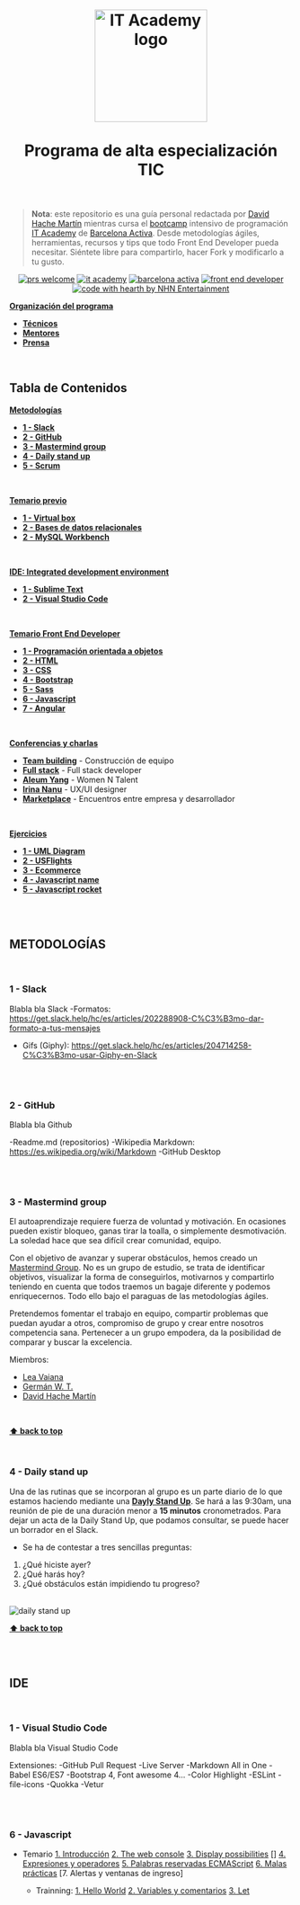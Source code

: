 <h1 align="center">
  <img src="https://github.com/hachemartin/it-academy-hachemartin/blob/master/img/itacademylogo.png" alt="IT Academy logo" width=200">
  <br>
    <br> Programa de alta especialización TIC
  <br>
    <br>
</h1>

> **Nota**: este repositorio es una guía personal redactada por [David Hache Martín](http://www.hachemartin.com) mientras cursa el [bootcamp](https://en.wikipedia.org/wiki/Coding_bootcamp) intensivo de programación [IT Academy](https://cibernarium.barcelonactiva.cat/it-academy) de [Barcelona Activa](http://www.barcelonactiva.cat). Desde metodologías ágiles, herramientas, recursos y tips que todo Front End Developer pueda necesitar. Siéntete libre para compartirlo, hacer Fork y modificarlo a tu gusto.

<div align="center"> 
  
 [![prs welcome](https://img.shields.io/badge/PRs-welcome-brightgreen.svg?style=flat-square)](http://makeapullrequest.com)
 [![it academy](https://img.shields.io/badge/IT%20Academy-2018--2019-d50283.svg)](https://cibernarium.barcelonactiva.cat/it-academy)
 [![barcelona activa](https://img.shields.io/badge/Barcelona-Activa-0084B4.svg)](http://www.barcelonactiva.cat)
 [![front end developer](https://img.shields.io/badge/developer-front--end-blue.svg)](https://en.wikipedia.org/wiki/Front-end_web_development)
 [![code with hearth by NHN Entertainment](https://img.shields.io/badge/%3C%2F%3E%20with%20%E2%99%A5%20by-Hache%20Martin-ff1414.svg)](https://github.com/hachemartin)
 
 
</div>

[**Organización del programa**](#organization)
   * [**Técnicos**](#organization--technicians)
   * [**Mentores**](#organization-mentors)
   * [**Prensa**](#organization-press)
<br>

## Tabla de Contenidos

[**Metodologías**](#metodologías)
   * [**1 - Slack**](#methodologies--slack)
   * [**2 - GitHub**](#methodologies--github)
   * [**3 - Mastermind group**](#3---mastermind-group)
   * [**4 - Daily stand up**](#4---daily-stand-up)
   * [**5 - Scrum**](#methodologies--scrum)
<br> 
    
[**Temario previo**](#preview)
  * [**1 - Virtual box**](#preview--virtualbox)
  * [**2 - Bases de datos relacionales**](#preview--mysql)
  * [**2 - MySQL Workbench**](#preview--mysqlworkbench)
<br>
 
 [**IDE: Integrated development environment**](#ide)
  * [**1 - Sublime Text**](#ide--sublimetext)
  * [**2 - Visual Studio Code**](#ide--visualstudiocode)
<br>
 
[**Temario Front End Developer**](#frontend)
  * [**1 - Programación orientada a objetos**](#frontend--poo)
  * [**2 - HTML**](#frontend--html)
  * [**3 - CSS**](#frontend--css)
  * [**4 - Bootstrap**](#frontend--bootstrap)
  * [**5 - Sass**](#frontend--sass)
  * [**6 - Javascript**](#frontend--javascript)
  * [**7 - Angular**](#frontend--angular)
<br>

[**Conferencias y charlas**](#confe0)
  * [**Team building**](#confe1) - Construcción de equipo
  * [**Full stack**](#confe2) - Full stack developer
  * [**Aleum Yang**](#confe3) - Women N Talent
  * [**Irina Nanu**](#confe4) - UX/UI designer
  * [**Marketplace**](#confe5) - Encuentros entre empresa y desarrollador
<br>

[**Ejercicios**](exercises/)
  * [**1 - UML Diagram**](exercises/01-uml-diagram/)
  * [**2 - USFlights**](exercises/02-usflights/)
  * [**3 - Ecommerce**](exercises/03-ecommerce/) 
  * [**4 - Javascript name**](exercises/04-js-name/)
  * [**5 - Javascript rocket**](exercises/05-js-rocket/)

<br>
<br>

<a name="#methodologies"></a>
## METODOLOGÍAS

<br>

<a name="#methodologies--slack"></a>
### **1 - Slack**

  Blabla bla Slack
  -Formatos: https://get.slack.help/hc/es/articles/202288908-C%C3%B3mo-dar-formato-a-tus-mensajes
  - Gifs (Giphy): https://get.slack.help/hc/es/articles/204714258-C%C3%B3mo-usar-Giphy-en-Slack
<br>
<br>

<a name="#methodologies--github"></a>
### **2 - GitHub**

  Blabla bla Github

  -Readme.md (repositorios)
  -Wikipedia Markdown: https://es.wikipedia.org/wiki/Markdown
  -GitHub Desktop


<br>
<br>

<a name="#methodologies--mastermind"></a>
### **3 - Mastermind group**

  El autoaprendizaje requiere fuerza de voluntad y motivación. En ocasiones pueden existir bloqueo, ganas tirar la toalla, o simplemente desmotivación. La soledad hace que sea difícil crear comunidad, equipo.

  Con el objetivo de avanzar y superar obstáculos, hemos creado un [Mastermind Group](https://medium.com/the-mission/how-to-start-a-mastermind-and-why-its-valuable-to-do-so-862cc2e8b4d2). No es un grupo de estudio, se trata de identificar objetivos, visualizar la forma de conseguirlos, motivarnos y compartirlo teniendo en cuenta que todos traemos un bagaje diferente y podemos enriquecernos. Todo ello bajo el paraguas de las metodologías ágiles.

  Pretendemos fomentar el trabajo en equipo, compartir problemas que puedan ayudar a otros, compromiso de grupo y crear entre nosotros competencia sana. Pertenecer a un grupo empodera, da la posibilidad de comparar y buscar la excelencia.

  Miembros:
  - [Lea Vaiana](http://github.com/LeaVaiana)
  - [Germán W. T.](http://github.com/germanwt)
  - [David Hache Martín](http://github.com/hachemartin)
    

<br>

  **[⬆ back to top](#tabla-de-contenidos)**

<br>

<a name="#methodologies--mastermind"></a>
### **4 - Daily stand up**

  Una de las rutinas que se incorporan al grupo es un parte diario de lo que estamos haciendo mediante una [**Dayly Stand Up**](https://hackernoon.com/the-perfect-daily-standup-8e58c3411be1). Se hará a las 9:30am, una reunión de pie de una duración menor a **15 minutos** cronometrados. Para dejar un acta de la Daily Stand Up, que podamos consultar, se puede hacer un borrador en el Slack.

  - Se ha de contestar a tres sencillas preguntas:
  1. ¿Qué hiciste ayer?
  2. ¿Qué harás hoy?
  3. ¿Qué obstáculos están impidiendo tu progreso?

<br>

  <img src="https://github.com/hachemartin/it-academy-hachemartin/blob/master/img/dailystandup.png" alt="daily stand up">

<br>

  **[⬆ back to top](#tabla-de-contenidos)**

<br>
<br>

<a name="#ide"></a>
## IDE

<br>

<a name="#ide--vsc"></a>
### **1 - Visual Studio Code**

  Blabla bla Visual Studio Code

Extensiones:
-GitHub Pull Request
-Live Server
-Markdown All in One
-Babel ES6/ES7
-Bootstrap 4, Font awesome 4...
-Color Highlight
-ESLint
-file-icons
-Quokka
-Vetur

<br>
<br>

### **6 - Javascript**

  - Temario
  [1. Introducción](https://developer.mozilla.org/es/docs/Web/JavaScript/Guide/Introducci%C3%B3n)
  [2. The web console](https://developer.mozilla.org/en-US/docs/Tools/Web_Console)
  [3. Display possibilities](https://www.w3schools.com/js/js_output.asp)
  []
  [4. Expresiones y operadores](https://developer.mozilla.org/es/docs/Web/JavaScript/Referencia/Operadores)
  [5. Palabras reservadas ECMAScript](https://developer.mozilla.org/es/docs/Web/JavaScript/Referencia/Palabras_Reservadas)
  [6. Malas prácticas](https://developer.mozilla.org/es/docs/Web/JavaScript/Referencia/Caracter%C3%ADsticas_Desaprobadas)
  [7. Alertas y ventanas de ingreso]

    - Trainning:
  [1. Hello World](training/javascript/01-hello-world)
  [2. Variables y comentarios](training/javascript/02-variables)
  [3. Let](training/javascript/03-let)
  